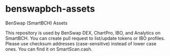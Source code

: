 # benswapbch-assets
BenSwap (SmartBCH) Assets

This repository is used by BenSwap DEX, ChartPro, IBO, and Analytics on SmartBCH.
You can create pull request to list/update tokens or IBO profiles.
Please use checksum addresses (case-sensitive) instead of lower case ones. You can find it on SmartScan.cash.
